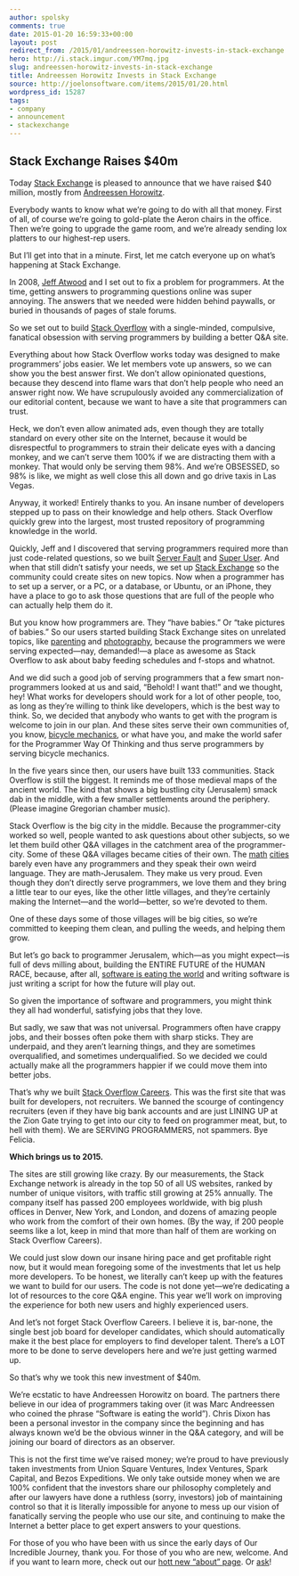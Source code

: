 ```yaml
---
author: spolsky
comments: true
date: 2015-01-20 16:59:33+00:00
layout: post
redirect_from: /2015/01/andreessen-horowitz-invests-in-stack-exchange
hero: http://i.stack.imgur.com/YM7mq.jpg
slug: andreessen-horowitz-invests-in-stack-exchange
title: Andreessen Horowitz Invests in Stack Exchange
source: http://joelonsoftware.com/items/2015/01/20.html
wordpress_id: 15287
tags:
- company
- announcement
- stackexchange
---
```






## Stack Exchange Raises $40m





Today [Stack Exchange](http://stackexchange.com/) is pleased to announce that we have raised $40 million, mostly from [Andreessen Horowitz](http://a16z.com/).




Everybody wants to know what we’re going to do with all that money. First of all, of course we’re going to gold-plate the Aeron chairs in the office. Then we’re going to upgrade the game room, and we’re already sending lox platters to our highest-rep users.




But I’ll get into that in a minute. First, let me catch everyone up on what’s happening at Stack Exchange.




In 2008, [Jeff Atwood](http://blog.codinghorror.com/) and I set out to fix a problem for programmers. At the time, getting answers to programming questions online was super annoying. The answers that we needed were hidden behind paywalls, or buried in thousands of pages of stale forums.




So we set out to build [Stack Overflow](http://stackoverflow.com/) with a single-minded, compulsive, fanatical obsession with serving programmers by building a better Q&A site.




Everything about how Stack Overflow works today was designed to make programmers’ jobs easier. We let members vote up answers, so we can show you the best answer first. We don’t allow opinionated questions, because they descend into flame wars that don’t help people who need an answer right now. We have scrupulously avoided any commercialization of our editorial content, because we want to have a site that programmers can trust.




Heck, we don’t even allow animated ads, even though they are totally standard on every other site on the Internet, because it would be disrespectful to programmers to strain their delicate eyes with a dancing monkey, and we can’t serve them 100% if we are distracting them with a monkey. That would only be serving them 98%. And we’re OBSESSED, so 98% is like, we might as well close this all down and go drive taxis in Las Vegas.




Anyway, it worked! Entirely thanks to you. An insane number of developers stepped up to pass on their knowledge and help others. Stack Overflow quickly grew into the largest, most trusted repository of programming knowledge in the world.




Quickly, Jeff and I discovered that serving programmers required more than just code-related questions, so we built [Server Fault](http://serverfault.com/) and [Super User](http://superuser.com/). And when that still didn’t satisfy your needs, we set up [Stack Exchange](http://stackexchange.com/) so the community could create sites on new topics. Now when a programmer has to set up a server, or a PC, or a database, or Ubuntu, or an iPhone, they have a place to go to ask those questions that are full of the people who can actually help them do it.




But you know how programmers are. They “have babies.” Or “take pictures of babies.” So our users started building Stack Exchange sites on unrelated topics, like [parenting](http://parenting.stackexchange.com/) and [photography](http://photo.stackexchange.com/), because the programmers we were serving expected—nay, demanded!—a place as awesome as Stack Overflow to ask about baby feeding schedules and f-stops and whatnot.




And we did such a good job of serving programmers that a few smart non-programmers looked at us and said, “Behold! I want that!” and we thought, hey! What works for developers should work for a lot of other people, too, as long as they’re willing to think like developers, which is the best way to think. So, we decided that anybody who wants to get with the program is welcome to join in our plan. And these sites serve their own communities of, you know, [bicycle mechanics](http://bicycles.stackexchange.com/), or what have you, and make the world safer for the Programmer Way Of Thinking and thus serve programmers by serving bicycle mechanics.




In the five years since then, our users have built 133 communities. Stack Overflow is still the biggest. It reminds me of those medieval maps of the ancient world. The kind that shows a big bustling city (Jerusalem) smack dab in the middle, with a few smaller settlements around the periphery. (Please imagine Gregorian chamber music).





Stack Overflow is the big city in the middle. Because the programmer-city worked so well, people wanted to ask questions about other subjects, so we let them build other Q&A villages in the catchment area of the programmer-city. Some of these Q&A villages became cities of their own. The [math](http://math.stackexchange.com/) [cities](http://mathoverflow.net/) barely even have any programmers and they speak their own weird language. They are math-Jerusalem. They make us very proud. Even though they don’t directly serve programmers, we love them and they bring a little tear to our eyes, like the other little villages, and they’re certainly making the Internet—and the world—better, so we’re devoted to them.




One of these days some of those villages will be big cities, so we’re committed to keeping them clean, and pulling the weeds, and helping them grow.




But let’s go back to programmer Jerusalem, which—as you might expect—is full of devs milling about, building the ENTIRE FUTURE of the HUMAN RACE, because, after all, [software is eating the world](http://www.wsj.com/articles/SB10001424053111903480904576512250915629460) and writing software is just writing a script for how the future will play out.




So given the importance of software and programmers, you might think they all had wonderful, satisfying jobs that they love.




But sadly, we saw that was not universal. Programmers often have crappy jobs, and their bosses often poke them with sharp sticks. They are underpaid, and they aren’t learning things, and they are sometimes overqualified, and sometimes underqualified. So we decided we could actually make all the programmers happier if we could move them into better jobs.




That’s why we built [Stack Overflow Careers](http://careers.stackoverflow.com/). This was the first site that was built for developers, not recruiters. We banned the scourge of contingency recruiters (even if they have big bank accounts and are just LINING UP at the Zion Gate trying to get into our city to feed on programmer meat, but, to hell with them). We are SERVING PROGRAMMERS, not spammers. Bye Felicia.




**Which brings us to 2015.**




The sites are still growing like crazy. By our measurements, the Stack Exchange network is already in the top 50 of all US websites, ranked by number of unique visitors, with traffic still growing at 25% annually. The company itself has passed 200 employees worldwide, with big plush offices in Denver, New York, and London, and dozens of amazing people who work from the comfort of their own homes. (By the way, if 200 people seems like a lot, keep in mind that more than half of them are working on Stack Overflow Careers).




We could just slow down our insane hiring pace and get profitable right now, but it would mean foregoing some of the investments that let us help more developers. To be honest, we literally can’t keep up with the features we want to build for our users. The code is not done yet—we’re dedicating a lot of resources to the core Q&A engine. This year we’ll work on improving the experience for both new users and highly experienced users.




And let’s not forget Stack Overflow Careers. I believe it is, bar-none, the single best job board for developer candidates, which should automatically make it the best place for employers to find developer talent. There’s a LOT more to be done to serve developers here and we’re just getting warmed up.






So that’s why we took this new investment of $40m.




We’re ecstatic to have Andreessen Horowitz on board. The partners there believe in our idea of programmers taking over (it was Marc Andreessen who coined the phrase “Software is eating the world”). Chris Dixon has been a personal investor in the company since the beginning and has always known we’d be the obvious winner in the Q&A category, and will be joining our board of directors as an observer.




This is not the first time we’ve raised money; we’re proud to have previously taken investments from Union Square Ventures, Index Ventures, Spark Capital, and Bezos Expeditions. We only take outside money when we are 100% confident that the investors share our philosophy completely and after our lawyers have done a ruthless (sorry, investors) job of maintaining control so that it is literally impossible for anyone to mess up our vision of fanatically serving the people who use our site, and continuing to make the Internet a better place to get expert answers to your questions.




For those of you who have been with us since the early days of Our Incredible Journey, thank you. For those of you who are new, welcome. And if you want to learn more, check out our [hott new “about” page](http://stackexchange.com/about). Or [ask](http://meta.stackexchange.com/)!








